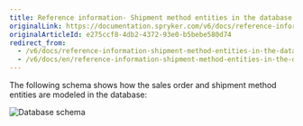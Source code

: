 ```yaml
---
title: Reference information- Shipment method entities in the database
originalLink: https://documentation.spryker.com/v6/docs/reference-information-shipment-method-entities-in-the-database
originalArticleId: e275ccf8-4db2-4372-93e0-b5bebe580d74
redirect_from:
  - /v6/docs/reference-information-shipment-method-entities-in-the-database
  - /v6/docs/en/reference-information-shipment-method-entities-in-the-database
---
```


The following schema shows how the sales order and shipment method entities are modeled in the database:

![Database schema](https://spryker.s3.eu-central-1.amazonaws.com/docs/Features/Shipment/Shipment+Overview/shipment-database-schema.png)

